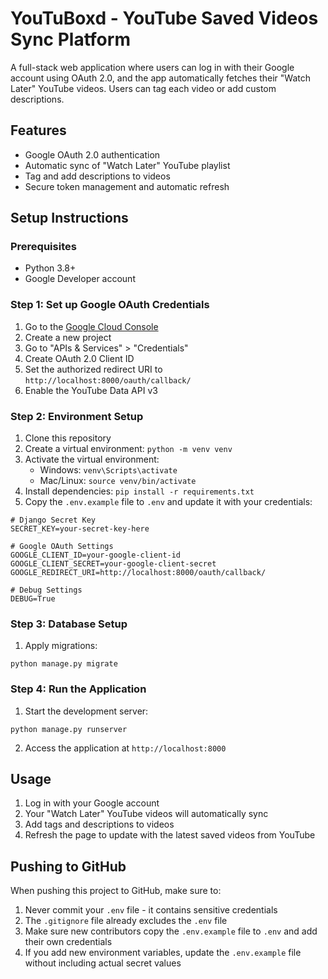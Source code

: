 # YouTuBoxd - YouTube Saved Videos Sync Platform

A full-stack web application where users can log in with their Google account using OAuth 2.0, and the app automatically fetches their "Watch Later" YouTube videos. Users can tag each video or add custom descriptions.

## Features

- Google OAuth 2.0 authentication
- Automatic sync of "Watch Later" YouTube playlist
- Tag and add descriptions to videos
- Secure token management and automatic refresh

## Setup Instructions

### Prerequisites

- Python 3.8+
- Google Developer account

### Step 1: Set up Google OAuth Credentials

1. Go to the [Google Cloud Console](https://console.cloud.google.com/)
2. Create a new project
3. Go to "APIs & Services" > "Credentials"
4. Create OAuth 2.0 Client ID
5. Set the authorized redirect URI to `http://localhost:8000/oauth/callback/`
6. Enable the YouTube Data API v3

### Step 2: Environment Setup

1. Clone this repository
2. Create a virtual environment: `python -m venv venv`
3. Activate the virtual environment:
   - Windows: `venv\Scripts\activate`
   - Mac/Linux: `source venv/bin/activate`
4. Install dependencies: `pip install -r requirements.txt`
5. Copy the `.env.example` file to `.env` and update it with your credentials:
```
# Django Secret Key
SECRET_KEY=your-secret-key-here

# Google OAuth Settings
GOOGLE_CLIENT_ID=your-google-client-id
GOOGLE_CLIENT_SECRET=your-google-client-secret
GOOGLE_REDIRECT_URI=http://localhost:8000/oauth/callback/

# Debug Settings
DEBUG=True
```

### Step 3: Database Setup

1. Apply migrations:
```
python manage.py migrate
```

### Step 4: Run the Application

1. Start the development server:
```
python manage.py runserver
```
2. Access the application at `http://localhost:8000`

## Usage

1. Log in with your Google account
2. Your "Watch Later" YouTube videos will automatically sync
3. Add tags and descriptions to videos
4. Refresh the page to update with the latest saved videos from YouTube 

## Pushing to GitHub

When pushing this project to GitHub, make sure to:

1. Never commit your `.env` file - it contains sensitive credentials
2. The `.gitignore` file already excludes the `.env` file
3. Make sure new contributors copy the `.env.example` file to `.env` and add their own credentials
4. If you add new environment variables, update the `.env.example` file without including actual secret values 
